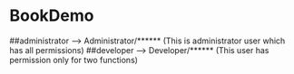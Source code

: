 # BookDemo

##administrator --> Administrator/****** (This is administrator user which has all permissions)
##developer --> Developer/****** (This user has permission only for two functions)
